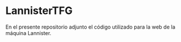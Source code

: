 # LannisterTFG
En el presente repositorio adjunto el código utilizado para la web de la máquina Lannister. 

